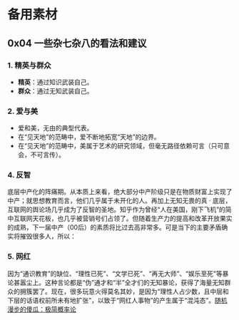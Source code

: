 # 备用素材

## 0x04 一些杂七杂八的看法和建议

### 1. 精英与群众

+ **精英**：通过知识武装自己。
+ **群众**：通过无知武装自己。

### 2. 爱与美

+ 爱和美，无由的典型代表。
+ 在“见天地”的范畴中，爱不断地拓宽“天地”的边界。
+ 在“见天地”的范畴中，美属于艺术的研究领域，但毫无路径依赖可言（只可意会，不可言传）。

### 4. 反智

底层中产化的阵痛期。从本质上来看，绝大部分中产阶级只是在物质财富上实现了中产；就思想教育而言，他们几乎属于未开化的人。再加上无知无畏的真 · 底层，互联网的舆论场几乎成为了反智的圣地。知乎作为曾经“人在美国，刚下飞机”的简中互联网天花板，也几乎被营销号们占领了。但随着生产力的提高和改革开放果实的成熟，下一届中产（00后）的素质将比过去高非常多。可是当下的主要矛盾确实将摧毁很多人，所以：

### 5. 网红

因为“通识教育”的缺位、“理性已死”、“文学已死”、“再无大师”、“娱乐至死”等暴论甚嚣尘上。这种言论都是“伪”通才和“半”全才们的无知暴论，获得了海量无知群众的拥簇罢了。现在，很多玩意火得莫名其妙，是因为“理性人占少数，且中层和下层的话语权前所未有地扩张”，以致于“网红人事物”的产生属于“混沌态”。[随机漫步的傻瓜：极简概率论](https://zhuanlan.zhihu.com/p/447218870)